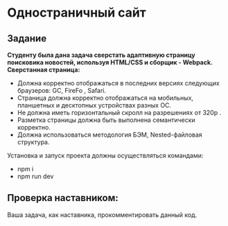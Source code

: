 # Одностраничный сайт
## Задание

**Студенту была дана задача сверстать адаптивную страницу поисковика новостей, 
используя HTML/CSS и сборщик - Webpack. Сверстанная страница:**
* Должна корректно отображаться в последних версиях следующих браузеров: GC, FireFo , Safari.
* Страница должна корректно отображаться на мобильных, планшетных и десктопных устройствах разных OC.
* Не должна иметь горизонтальный скролл на разрешениях от 320p .
* Разметка страницы должна быть выполнена семантически корректно.
* Должна использоваться методология БЭМ, Nested-файловая структура.

Установка и запуск проекта должны осуществляться командами:
- npm i
- npm run dev

## Проверка наставником: 

Ваша задача, как наставника, прокомментировать данный код.
